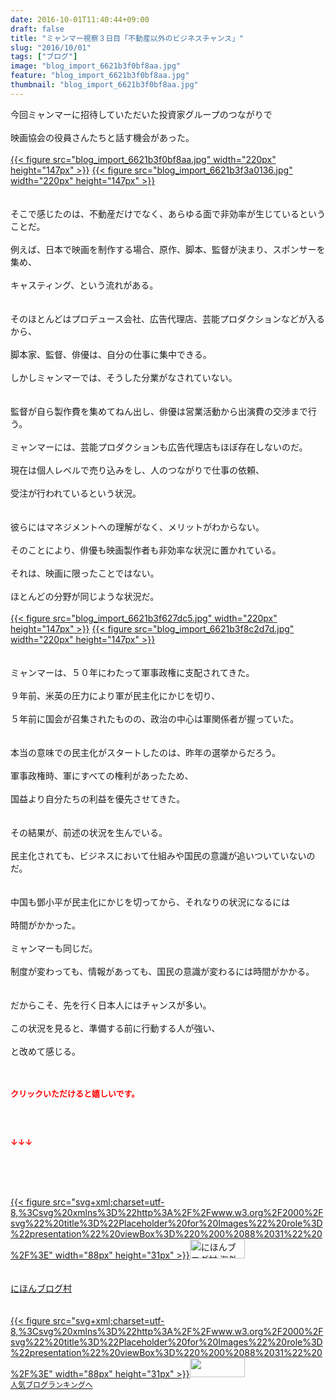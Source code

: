 ```yaml
---
date: 2016-10-01T11:40:44+09:00
draft: false
title: "ミャンマー視察３日目「不動産以外のビジネスチャンス」"
slug: "2016/10/01"
tags: ["ブログ"]
image: "blog_import_6621b3f0bf8aa.jpg"
feature: "blog_import_6621b3f0bf8aa.jpg"
thumbnail: "blog_import_6621b3f0bf8aa.jpg"
---
```

今回ミャンマーに招待していただいた投資家グループのつながりで<br/><br/>映画協会の役員さんたちと話す機会があった。<br/><br/><a href="blog_import_6621b3f2c0b89.jpg">{{< figure src="blog_import_6621b3f0bf8aa.jpg" width="220px" height="147px" >}}</a> <a href="blog_import_6621b3f56b688.jpg">{{< figure src="blog_import_6621b3f3a0136.jpg" width="220px" height="147px" >}}</a><br/><br/><br/>そこで感じたのは、不動産だけでなく、あらゆる面で非効率が生じているということだ。<br/><br/>例えば、日本で映画を制作する場合、原作、脚本、監督が決まり、スポンサーを集め、<br/><br/>キャスティング、という流れがある。<br/><br/><br/>そのほとんどはプロデュース会社、広告代理店、芸能プロダクションなどが入るから、<br/><br/>脚本家、監督、俳優は、自分の仕事に集中できる。<br/><br/>しかしミャンマーでは、そうした分業がなされていない。<br/><br/><br/>監督が自ら製作費を集めてねん出し、俳優は営業活動から出演費の交渉まで行う。<br/><br/>ミャンマーには、芸能プロダクションも広告代理店もほぼ存在しないのだ。<br/><br/>現在は個人レベルで売り込みをし、人のつながりで仕事の依頼、<br/><br/>受注が行われているという状況。<br/><br/><br/>彼らにはマネジメントへの理解がなく、メリットがわからない。<br/><br/>そのことにより、俳優も映画製作者も非効率な状況に置かれている。<br/><br/>それは、映画に限ったことではない。<br/><br/>ほとんどの分野が同じような状況だ。<br/><br/><a href="blog_import_6621b3f847194.jpg">{{< figure src="blog_import_6621b3f627dc5.jpg" width="220px" height="147px" >}}</a> <a href="blog_import_6621b3fa85f75.jpg">{{< figure src="blog_import_6621b3f8c2d7d.jpg" width="220px" height="147px" >}}</a><br/><br/><br/>ミャンマーは、５０年にわたって軍事政権に支配されてきた。<br/><br/>９年前、米英の圧力により軍が民主化にかじを切り、<br/><br/>５年前に国会が召集されたものの、政治の中心は軍関係者が握っていた。<br/><br/><br/>本当の意味での民主化がスタートしたのは、昨年の選挙からだろう。<br/><br/>軍事政権時、軍にすべての権利があったため、<br/><br/>国益より自分たちの利益を優先させてきた。<br/><br/><br/>その結果が、前述の状況を生んでいる。<br/><br/>民主化されても、ビジネスにおいて仕組みや国民の意識が追いついていないのだ。<br/><br/><br/>中国も鄧小平が民主化にかじを切ってから、それなりの状況になるには<br/><br/>時間がかかった。<br/><br/>ミャンマーも同じだ。<br/><br/>制度が変わっても、情報があっても、国民の意識が変わるには時間がかかる。<br/><br/><br/>だからこそ、先を行く日本人にはチャンスが多い。<br/><br/>この状況を見ると、準備する前に行動する人が強い、<br/><br/>と改めて感じる。<br/><br/><br/><p><font color="#ff0000" size="2"><strong>クリックいただけると嬉しいです。<br/><br/></strong></font></p><br/><p><font color="#ff0000" size="2"><strong>↓↓↓</strong></font></p><br/><p><br/><br/><a href="ranking.html?p_cid=01260127" target="_blank">{{< figure src="svg+xml;charset=utf-8,%3Csvg%20xmlns%3D%22http%3A%2F%2Fwww.w3.org%2F2000%2Fsvg%22%20title%3D%22Placeholder%20for%20Images%22%20role%3D%22presentation%22%20viewBox%3D%220%200%2088%2031%22%20%2F%3E" width="88px" height="31px" >}}<noscript><img border="0" alt="にほんブログ村 海外生活ブログ バリ島情報へ" src="https://img-proxy.blog-video.jp/images?url=http%3A%2F%2Foverseas.blogmura.com%2Fbali%2Fimg%2Fbali88_31.gif" width="88" height="31"></noscript></a><br/><br/><br/><a href="ranking.html?p_cid=01260127" target="_blank">にほんブログ村</a><br/> <br/><br/><a title="人気ブログランキングへ" href="link.php?1804582">{{< figure src="svg+xml;charset=utf-8,%3Csvg%20xmlns%3D%22http%3A%2F%2Fwww.w3.org%2F2000%2Fsvg%22%20title%3D%22Placeholder%20for%20Images%22%20role%3D%22presentation%22%20viewBox%3D%220%200%2088%2031%22%20%2F%3E" width="88px" height="31px" >}}<noscript><img border="0" src="https://blog.with2.net/img/banner/banner_22.gif" width="88" height="31"></noscript></a><br/> <a style="FONT-SIZE: 12px" href="link.php?1804582">人気ブログランキングへ</a><br/> </p><br/>

